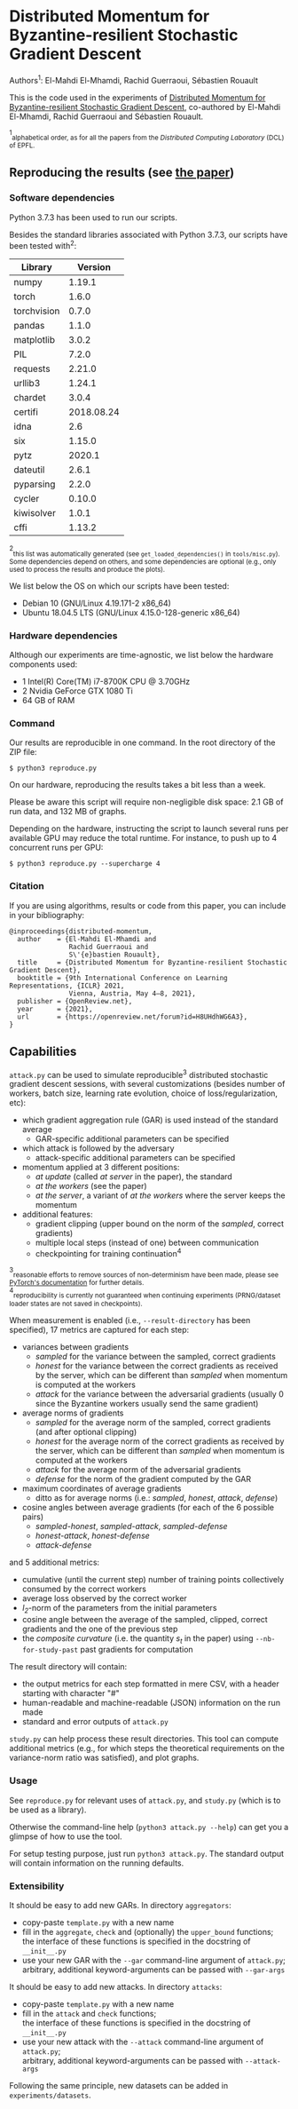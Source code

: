 # Distributed Momentum for Byzantine-resilient Stochastic Gradient Descent

Authors<sup>1</sup>: El-Mahdi El-Mhamdi, Rachid Guerraoui, Sébastien Rouault

This is the code used in the experiments of [Distributed Momentum for Byzantine-resilient Stochastic Gradient Descent](https://openreview.net/forum?id=H8UHdhWG6A3),
co-authored by El-Mahdi El-Mhamdi, Rachid Guerraoui and Sébastien Rouault.

<sup>1</sup><sub>alphabetical order, as for all the papers from the _Distributed Computing Laboratory_ (DCL) of EPFL.</sub>

## Reproducing the results (see [the paper](https://openreview.net/pdf?id=H8UHdhWG6A3))

### Software dependencies

Python 3.7.3 has been used to run our scripts.

Besides the standard libraries associated with Python 3.7.3, our scripts have been tested with<sup>2</sup>:

| Library     | Version    |
| ----------- | ---------- |
| numpy       | 1.19.1     |
| torch       | 1.6.0      |
| torchvision | 0.7.0      |
| pandas      | 1.1.0      |
| matplotlib  | 3.0.2      |
| PIL         | 7.2.0      |
| requests    | 2.21.0     |
| urllib3     | 1.24.1     |
| chardet     | 3.0.4      |
| certifi     | 2018.08.24 |
| idna        | 2.6        |
| six         | 1.15.0     |
| pytz        | 2020.1     |
| dateutil    | 2.6.1      |
| pyparsing   | 2.2.0      |
| cycler      | 0.10.0     |
| kiwisolver  | 1.0.1      |
| cffi        | 1.13.2     |

<sup>2</sup><sub>this list was automatically generated (see `get_loaded_dependencies()` in `tools/misc.py`).
Some dependencies depend on others, and some dependencies are optional (e.g., only used to process the results and produce the plots).</sub>

We list below the OS on which our scripts have been tested:
* Debian 10 (GNU/Linux 4.19.171-2 x86_64)
* Ubuntu 18.04.5 LTS (GNU/Linux 4.15.0-128-generic x86_64)

### Hardware dependencies

Although our experiments are time-agnostic, we list below the hardware components used:
* 1 Intel(R) Core(TM) i7-8700K CPU @ 3.70GHz
* 2 Nvidia GeForce GTX 1080 Ti
* 64 GB of RAM

### Command

Our results are reproducible in one command.
In the root directory of the ZIP file:
```
$ python3 reproduce.py
```
On our hardware, reproducing the results takes a bit less than a week.

Please be aware this script will require non-negligible disk space: 2.1 GB of run data, and 132 MB of graphs.

Depending on the hardware, instructing the script to launch several runs per available GPU may reduce the total runtime.
For instance, to push up to 4 concurrent runs per GPU:
```
$ python3 reproduce.py --supercharge 4
```

### Citation

If you are using algorithms, results or code from this paper, you can include in your bibliography:
```
@inproceedings{distributed-momentum,
  author    = {El-Mahdi El-Mhamdi and
               Rachid Guerraoui and
               S\'{e}bastien Rouault},
  title     = {Distributed Momentum for Byzantine-resilient Stochastic Gradient Descent},
  booktitle = {9th International Conference on Learning Representations, {ICLR} 2021,
               Vienna, Austria, May 4–8, 2021},
  publisher = {OpenReview.net},
  year      = {2021},
  url       = {https://openreview.net/forum?id=H8UHdhWG6A3},
}
```

## Capabilities

`attack.py` can be used to simulate reproducible<sup>3</sup> distributed stochastic gradient descent sessions,
with several customizations (besides number of workers, batch size, learning rate evolution, choice of loss/regularization, etc):
* which gradient aggregation rule (GAR) is used instead of the standard average
  * GAR-specific additional parameters can be specified
* which attack is followed by the adversary
  * attack-specific additional parameters can be specified
* momentum applied at 3 different positions:
  * _at update_ (called _at server_ in the paper), the standard
  * _at the workers_ (see the paper)
  * _at the server_, a variant of _at the workers_ where the server keeps the momentum
* additional features:
  * gradient clipping (upper bound on the norm of the _sampled_, correct gradients)
  * multiple local steps (instead of one) between communication
  * checkpointing for training continuation<sup>4</sup>

<sup>3</sup><sub>reasonable efforts to remove sources of non-determinism have been made, please see [PyTorch's documentation](https://pytorch.org/docs/stable/notes/randomness.html) for further details.</sub>\
<sup>4</sup><sub>reproducibility is currently not guaranteed when continuing experiments (PRNG/dataset loader states are not saved in checkpoints).</sub>

When measurement is enabled (i.e., `--result-directory` has been specified), 17 metrics are captured for each step:
* variances between gradients
  * _sampled_ for the variance between the sampled, correct gradients
  * _honest_ for the variance between the correct gradients as received by the server,
    which can be different than _sampled_ when momentum is computed at the workers
  * _attack_ for the variance between the adversarial gradients (usually 0 since the Byzantine workers usually send the same gradient)
* average norms of gradients
  * _sampled_ for the average norm of the sampled, correct gradients (and after optional clipping)
  * _honest_ for the average norm of the correct gradients as received by the server,
    which can be different than _sampled_ when momentum is computed at the workers
  * _attack_ for the average norm of the adversarial gradients
  * _defense_ for the norm of the gradient computed by the GAR
* maximum coordinates of average gradients
  * ditto as for average norms (i.e.: _sampled_, _honest_, _attack_, _defense_)
* cosine angles between average gradients (for each of the 6 possible pairs)
  * _sampled-honest_, _sampled-attack_, _sampled-defense_
  * _honest-attack_, _honest-defense_
  * _attack-defense_

and 5 additional metrics:
* cumulative (until the current step) number of training points collectively consumed by the correct workers
* average loss observed by the correct worker
* _l<sub>2</sub>_-norm of the parameters from the initial parameters
* cosine angle between the average of the sampled, clipped, correct gradients and the one of the previous step
* the _composite curvature_ (i.e. the quantity _s<sub>t</sub>_ in the paper) using `--nb-for-study-past` past gradients for computation

The result directory will contain:
* the output metrics for each step formatted in mere CSV, with a header starting with character "#"
* human-readable and machine-readable (JSON) information on the run made
* standard and error outputs of `attack.py`

`study.py` can help process these result directories.
This tool can compute additional metrics (e.g., for which steps the theoretical requirements on the variance-norm ratio was satisfied),
and plot graphs.

### Usage

See `reproduce.py` for relevant uses of `attack.py`, and `study.py` (which is to be used as a library).

Otherwise the command-line help (`python3 attack.py --help`) can get you a glimpse of how to use the tool.

For setup testing purpose, just run `python3 attack.py`.
The standard output will contain information on the running defaults.

### Extensibility

It should be easy to add new GARs.
In directory `aggregators`:
* copy-paste `template.py` with a new name
* fill in the `aggregate`, `check` and (optionally) the `upper_bound` functions;\
  the interface of these functions is specified in the docstring of `__init__.py`
* use your new GAR with the `--gar` command-line argument of `attack.py`;\
  arbitrary, additional keyword-arguments can be passed with `--gar-args`

It should be easy to add new attacks.
In directory `attacks`:
* copy-paste `template.py` with a new name
* fill in the `attack` and `check` functions;\
  the interface of these functions is specified in the docstring of `__init__.py`
* use your new attack with the `--attack` command-line argument of `attack.py`;\
  arbitrary, additional keyword-arguments can be passed with `--attack-args`

Following the same principle, new datasets can be added in `experiments/datasets`.
